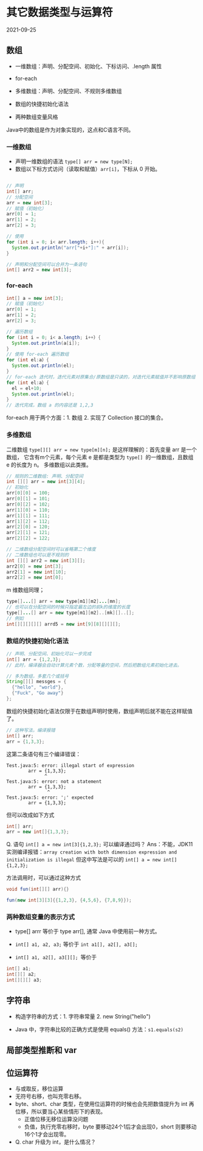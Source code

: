 # 其它数据类型与运算符
2021-09-25

## 数组
- 一维数组：声明、分配空间、初始化、下标访问、.length 属性
- for-each
- 多维数组：声明、分配空间、不规则多维数组
- 数组的快捷初始化语法

- 两种数组变量风格

Java中的数组是作为对象实现的，这点和C语言不同。

### 一维数组
- 声明一维数组的语法 `type[] arr = new type[N];`
- 数组以下标方式访问（读取和赋值）`arr[i]`，下标从 0 开始。

```java

// 声明
int[] arr;
// 分配空间
arr = new int[3];
// 赋值（初始化）
arr[0] = 1;
arr[1] = 2;
arr[2] = 3;

// 使用
for (int i = 0; i< arr.length; i++){
  System.out.println("arr["+i+"]:" + arr[i]);
}

// 声明和分配空间可以合并为一条语句
int[] arr2 = new int[3];
```

### for-each
```java
int[] a = new int[3];
// 赋值（初始化）
arr[0] = 1;
arr[1] = 2;
arr[2] = 3;

// 遍历数组
for (int i = 0; i< a.length; i++）{
  System.out.println(a[i]);
}
// 使用 for-each 遍历数组
for (int el:a）{
  System.out.println(el);
}
// for-each 迭代时，迭代元素对原集合/原数组是只读的，对迭代元素赋值并不影响原数组
for (int el:a）{
  el = el+10;
  System.out.println(el);
}
// 迭代完成，数组 a 的内容还是 1,2,3
```

for-each 用于两个方面：1. 数组 2. 实现了 Collection 接口的集合。
### 多维数组
二维数组 `type[][] arr = new type[m][n];` 是这样理解的：首先变量 arr 是一个数组，
它含有m个元素，每个元素 e 是都是类型为 `type[] `的一维数组，且数组 e 的长度为 n。
多维数组以此类推。

```java
// 规则的二维数组: 声明、分配空间
int [][] arr = new int[3][4];
// 初始化
arr[0][0] = 100;
arr[0][1] = 101;
arr[0][2] = 102;
arr[1][0] = 110;
arr[1][1] = 111;
arr[1][2] = 112;
arr[2][0] = 120;
arr[2][1] = 121;
arr[2][2] = 122;

// 二维数组分配空间时可以省略第二个维度
// 二维数组也可以是不规则的
int [][] arr2 = new int[3][];
arr2[0] = new int[3];
arr2[1] = new int[10];
arr2[2] = new int[0];
```

m 维数组同理；
```java
type[]...[] arr = new type[m1][m2]...[mn];
// 也可以在分配空间的时候只指定最左边的前k的维度的长度
type[]...[] arr = new type[m1][m2]..[mk][]..[];
// 例如
int[][][][][] arrd5 = new int[9][8][][][];
```

### 数组的快捷初始化语法
```java
// 声明、分配空间、初始化可以一步完成
int[] arr = {1,2,3};
// 此时，编译器会自动计算元素个数，分配等量的空间，然后把数组元素初始化进去。

// 多为数组，多套几个或括号
String[][] messges = {
  {"hello", "world"},
  {"Fuck", "Go away"}
};
```

数组的快捷初始化语法仅限于在数组声明时使用，数组声明后就不能在这样赋值了。
```java
// 这种写法，编译报错
int[] arr;
arr = {1,3,3};
```
这第二条语句有三个编译错误：
```
Test.java:5: error: illegal start of expression
        arr = {1,3,3};
              ^
Test.java:5: error: not a statement
        arr = {1,3,3};
               ^
Test.java:5: error: ';' expected
        arr = {1,3,3};
```
但可以改成如下方式
```java
int[] arr;
arr = new int[]{1,3,3};
```

Q. 语句 `int[] a = new int[3]{1,2,3};` 可以编译通过吗？
Ans：不能，JDK11 实测编译报错：`array creation with both dimension expression and initialization is illegal`
但这中写法是可以的 `int[] a = new int[]{1,2,3};`

方法调用时，可以通过这种方式

```java
void fun(int[][] arr){}

fun(new int[3][3]{{1,2,3}, {4,5,6}, {7,8,9}});
```
### 两种数组变量的表示方式

- type[] arrr 等价于 type arr[], 通常 Java 中使用前一种方式。

- `int[] a1, a2, a3;` 等价于 `int a1[], a2[], a3[];`
- `int[] a1, a2[], a3[][]; `等价于
```java
int[] a1;
int[][] a2;
int[][][] a3;
```


## 字符串
- 构造字符串的方式：1. 字符串常量 2. new String("hello")

- Java 中，字符串比较的正确方式是使用 equals() 方法：`s1.equals(s2)`

## 局部类型推断和 var

## 位运算符
- 与或取反，移位运算
- 无符号右移，也叫充零右移。
- byte、short、char 类型，在使用位运算符的时候也会先把数值提升为 int 再位移，所以要当心某些情形下的表现。
  - 正值位移无移位运算没问题
  - 负值，执行充零右移时，byte 要移动24个1后才会出现0，short 则要移动16个1才会出现零。
- Q. char 升级为 int，是什么情况？
